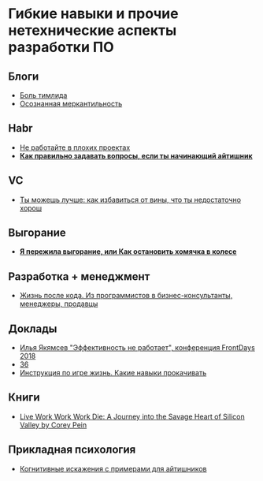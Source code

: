 # Гибкие навыки и прочие нетехнические аспекты разработки ПО
## Блоги
- [Боль тимлида](https://datanerd.ru/tags/bol-timlida/)
- [Осознанная меркантильность](https://medium.com/@MortyMerr/two-jobs-4ad4fb0e64d9)
## Habr
- [Не работайте в плохих проектах](https://habr.com/ru/post/463411/)
- **[Как правильно задавать вопросы, если ты начинающий айтишник](https://habr.com/ru/post/460221/)**
## VC
- [Ты можешь лучше: как избавиться от вины, что ты недостаточно хорош](https://vc.ru/life/132417-ty-mozhesh-luchshe-kak-izbavitsya-ot-viny-chto-ty-nedostatochno-horosh)
## Выгорание
- [**Я пережила выгорание, или Как остановить хомячка в колесе**](https://habr.com/ru/post/468321/)
## Разработка + менеджмент
- [Жизнь после кода. Из программистов в бизнес-консультанты, менеджеры, продавцы](https://dataart.ru/news/zhizn-posle-koda-iz-programmistov-v-biznes-konsul-tanty-menedzhery-prodavtsy/)
## Доклады
- [Илья Якямсев "Эффективность не работает", конференция FrontDays 2018](https://www.youtube.com/watch?v=K6oZuB8_dU8)
- [36](https://www.youtube.com/watch?v=nIFClfBXuIQ)
- [Инструкция по игре жизнь. Какие навыки прокачивать](https://www.youtube.com/watch?v=cqvArN_aMHY)
## Книги
- [Live Work Work Work Die: A Journey into the Savage Heart of Silicon Valley
by Corey Pein](https://www.goodreads.com/book/show/35684687-live-work-work-work-die)
## Прикладная психология
- [Когнитивные искажения с примерами для айтишников](https://habr.com/ru/company/karuna/blog/555270/)
